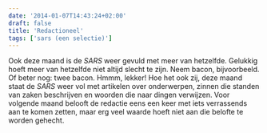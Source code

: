 ```yaml
---
date: '2014-01-07T14:43:24+02:00'
draft: false
title: 'Redactioneel'
tags: ['sars (een selectie)']
---
```


Ook deze maand is de *SARS* weer gevuld met meer van hetzelfde. Gelukkig hoeft meer van hetzelfde niet altijd slecht te zijn. Neem bacon, bijvoorbeeld. Of beter nog: twee bacon. Hmmm, lekker! Hoe het ook zij, deze maand staat de *SARS* weer vol met artikelen over onderwerpen, zinnen die standen van zaken beschrijven en woorden die naar dingen verwijzen. Voor volgende maand belooft de redactie eens een keer met iets verrassends aan te komen zetten, maar erg veel waarde hoeft niet aan die belofte te worden gehecht. 
